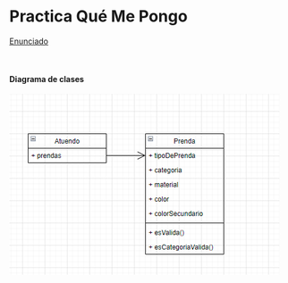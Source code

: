 # Practica Qué Me Pongo

[Enunciado](https://docs.google.com/document/d/1k1f-9AuIohlBGB2soSNePJ6jLxM37_tZeSD-hW_esIQ/edit#heading=h.uyku9mnteh0t)

</br>

#### Diagrama de clases


![diagrama](diagrama.PNG)




